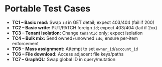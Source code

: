 # Portable Test Cases

- **TC1 – Basic read:** Swap `id` in GET detail; expect 403/404 (fail if 200)
- **TC2 – Basic write:** PUT/PATCH foreign `id`; expect 403/404 (fail if 2xx)
- **TC3 – Tenant isolation:** Change `tenantId` only; expect isolation
- **TC4 – Bulk mix:** Send owned+unowned `ids`; ensure per-item enforcement
- **TC5 – Mass assignment:** Attempt to set `owner_id`/`account_id`
- **TC6 – File download:** Access adjacent file keys/paths
- **TC7 – GraphQL:** Swap global ID in query/mutation
